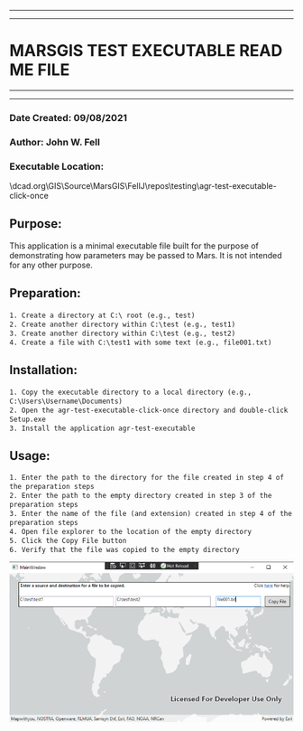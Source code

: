 ﻿------------------------------------------------------------
------------------------------------------------------------
# MARSGIS TEST EXECUTABLE READ ME FILE
------------------------------------------------------------
------------------------------------------------------------

### Date Created: 09/08/2021
### Author: John W. Fell
### Executable Location: 
\\dcad.org\GIS\Source\MarsGIS\FellJ\repos\testing\agr-test-executable-click-once

## Purpose:

This application is a minimal executable file built for the
purpose of demonstrating how parameters may be passed to
Mars. It is not intended for any other purpose. 

## Preparation:

    1. Create a directory at C:\ root (e.g., test)
    2. Create another directory within C:\test (e.g., test1)
    3. Create another directory within C:\test (e.g., test2)
    4. Create a file with C:\test1 with some text (e.g., file001.txt)

## Installation:

    1. Copy the executable directory to a local directory (e.g., C:\Users\Username\Documents)
    2. Open the agr-test-executable-click-once directory and double-click Setup.exe
    3. Install the application agr-test-executable

## Usage:

    1. Enter the path to the directory for the file created in step 4 of the preparation steps
    2. Enter the path to the empty directory created in step 3 of the preparation steps
    3. Enter the name of the file (and extension) created in step 4 of the preparation steps
    4. Open file explorer to the location of the empty directory
    5. Click the Copy File button
    6. Verify that the file was copied to the empty directory

![Example Entry](../Images/example_entry.png)
